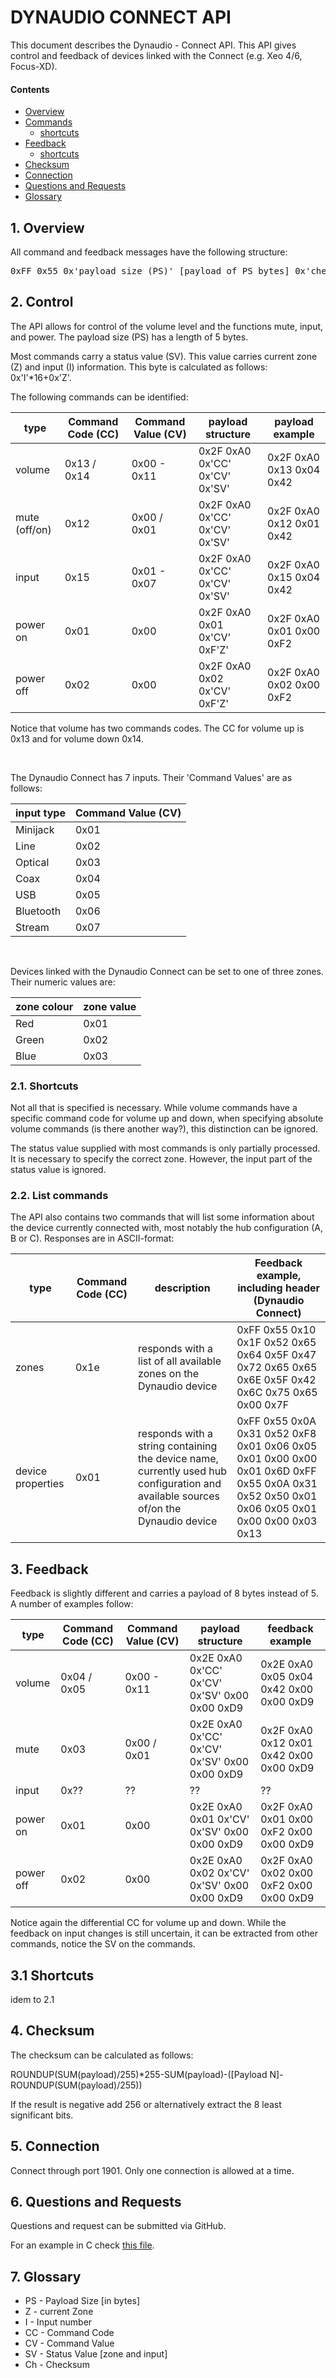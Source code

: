 # DYNAUDIO CONNECT API

This document describes the Dynaudio - Connect API. This API gives control and feedback of devices linked with the Connect (e.g. Xeo 4/6, Focus-XD).

#### Contents

- [Overview](#1-overview)
- [Commands](#2-control)
  - [shortcuts](#21-shortcuts)
- [Feedback](#3-feedback)
  - [shortcuts](#31-shortcuts)
- [Checksum](#4-checksum)
- [Connection](#5-connection)
- [Questions and Requests](#6-questions-and-requests)
- [Glossary](#7-glossary)

## 1. Overview

All command and feedback messages have the following structure:

<pre>
0xFF 0x55 0x'payload size (PS)' [payload of PS bytes] 0x'checksum'
</pre>


## 2. Control

The API allows for control of the volume level and the functions mute, input, and power. The payload size (PS) has a length of 5 bytes.

Most commands carry a status value (SV). This value carries current zone (Z) and input (I) information. This byte is calculated as follows: 0x'I'*16+0x'Z'.

The following commands can be identified:
&nbsp;

type | Command Code (CC) | Command Value (CV) | payload structure | payload example
---- | ----------------- | ------------------ | ----------------- | ---------------
volume | 0x13 / 0x14 |  0x00 - 0x11 | 0x2F 0xA0 0x'CC' 0x'CV' 0x'SV' | 0x2F 0xA0 0x13 0x04 0x42
mute (off/on) |0x12 | 0x00 / 0x01 | 0x2F 0xA0 0x'CC' 0x'CV' 0x'SV' | 0x2F 0xA0 0x12 0x01 0x42
input | 0x15 | 0x01 - 0x07 | 0x2F 0xA0 0x'CC' 0x'CV' 0x'SV' | 0x2F 0xA0 0x15 0x04 0x42
power on | 0x01 | 0x00 | 0x2F 0xA0 0x01 0x'CV' 0xF'Z' | 0x2F 0xA0 0x01 0x00 0xF2
power off | 0x02 | 0x00 | 0x2F 0xA0 0x02 0x'CV' 0xF'Z' | 0x2F 0xA0 0x02 0x00 0xF2

Notice that volume has two commands codes. The CC for volume up is 0x13 and for volume down 0x14.

&nbsp;

The Dynaudio Connect has 7 inputs. Their 'Command Values' are as follows:
&nbsp;

input type | Command Value (CV)
---------- | ------------------
Minijack | 0x01
Line | 0x02
Optical | 0x03
Coax | 0x04
USB | 0x05
Bluetooth | 0x06
Stream | 0x07

&nbsp;

Devices linked with the Dynaudio Connect can be set to one of three zones. Their numeric values are:
&nbsp;

zone colour | zone value
----------- | ----------
Red | 0x01
Green | 0x02
Blue | 0x03


### 2.1. Shortcuts

Not all that is specified is necessary. While volume commands have a specific command code for volume up and down, when specifying absolute volume commands (is there another way?), this distinction can be ignored.

The status value supplied with most commands is only partially processed. It is necessary to specify the correct zone. However, the input part of the status value is ignored.


### 2.2. List commands

The API also contains two commands that will list some information about the device currently connected with, most notably the hub configuration (A, B or C). Responses are in ASCII-format:

type | Command Code (CC) | description                         | Feedback example, including header (Dynaudio Connect)
---- | ----------------- | ----------------------------------- | -----------------------------------------------------
zones | 0x1e | responds with a list of all available zones on the Dynaudio device | 0xFF 0x55 0x10 0x1F 0x52 0x65 0x64 0x5F 0x47 0x72 0x65 0x65 0x6E 0x5F 0x42 0x6C 0x75 0x65 0x00 0x7F
device properties | 0x01 | responds with a string containing the device name, currently used hub configuration and available sources of/on the Dynaudio device | 0xFF 0x55 0x0A 0x31 0x52 0xF8 0x01 0x06 0x05 0x01 0x00 0x00 0x01 0x6D 0xFF 0x55 0x0A 0x31 0x52 0x50 0x01 0x06 0x05 0x01 0x00 0x00 0x03 0x13

## 3. Feedback

Feedback is slightly different and carries a payload of 8 bytes instead of 5. A number of examples follow:
&nbsp;

type | Command Code (CC) | Command Value (CV) | payload structure | feedback example
---- | ----------------- | ------------------ | ----------------- | ---------------
volume | 0x04 / 0x05 |  0x00 - 0x11 | 0x2E 0xA0 0x'CC' 0x'CV' 0x'SV' 0x00 0x00 0xD9 | 0x2E 0xA0 0x05 0x04 0x42 0x00 0x00 0xD9
mute |0x03 | 0x00 / 0x01 | 0x2E 0xA0 0x'CC' 0x'CV' 0x'SV' 0x00 0x00 0xD9 | 0x2F 0xA0 0x12 0x01 0x42 0x00 0x00 0xD9
input | 0x?? | ?? | ?? | ??
power on | 0x01 | 0x00 | 0x2E 0xA0 0x01 0x'CV' 0x'SV' 0x00 0x00 0xD9 | 0x2F 0xA0 0x01 0x00 0xF2 0x00 0x00 0xD9
power off | 0x02 | 0x00 | 0x2E 0xA0 0x02 0x'CV' 0x'SV' 0x00 0x00 0xD9 | 0x2F 0xA0 0x02 0x00 0xF2 0x00 0x00 0xD9

Notice again the differential CC for volume up and down. While the feedback on input changes is still uncertain, it can be extracted from other commands, notice the SV on the commands.

## 3.1 Shortcuts

idem to 2.1

## 4. Checksum

The checksum can be calculated as follows:

ROUNDUP(SUM(payload)/255)*255-SUM(payload)-([Payload N]-ROUNDUP(SUM(payload)/255))

If the result is negative add 256 or alternatively extract the 8 least significant bits.

## 5. Connection

Connect through port 1901. Only one connection is allowed at a time.


## 6. Questions and Requests

Questions and request can be submitted via GitHub.

For an example in C check [this file](https://github.com/therealmuffin/synchronator/blob/fe4bd23adc85ac7cfa7f83baaf67f6aa89cd3d5b/src/modCommandDynaudio.c#L91).


## 7. Glossary

- PS - Payload Size [in bytes]
- Z - current Zone
- I - Input number
- CC - Command Code
- CV - Command Value
- SV - Status Value [zone and input]
- Ch - Checksum
